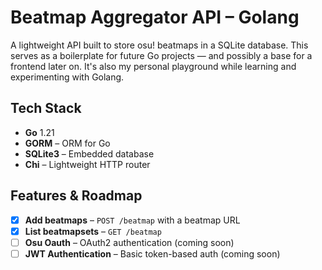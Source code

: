 # Beatmap Aggregator API – Golang

A lightweight API built to store osu! beatmaps in a SQLite database.
This serves as a boilerplate for future Go projects — and possibly a base for a frontend later on.
It's also my personal playground while learning and experimenting with Golang.

## Tech Stack

- **Go** 1.21
- **GORM** – ORM for Go
- **SQLite3** – Embedded database
- **Chi** – Lightweight HTTP router

## Features & Roadmap

- [x] **Add beatmaps** – `POST /beatmap` with a beatmap URL
- [x] **List beatmapsets** – `GET /beatmap`
- [ ] **Osu Oauth** – OAuth2 authentication (coming soon)
- [ ] **JWT Authentication** – Basic token-based auth (coming soon)
